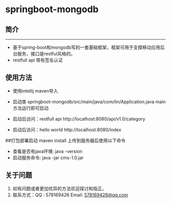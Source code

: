 # springboot-mongodb

## 简介
---
- 基于spring-boot和mongodb写的一套基础框架，框架可用于支撑移动应用后台服务，接口是restful风格的。
- restfull api 带有签名认证

## 使用方法
- 使用intellij maven导入
- 启动类 springboot-mongodb/src/main/java/com/lin/Application.java main 方法运行即可启动

- 启动后访问：restfull api
http://localhost:8080/api/v1.0/category
- 启动后访问：hello world
http://localhost:8080/index


##打包部署启动
maven install
上传到服务器后使用以下命令
- 查看是否有java环境: java -version
- 启动服务命令: java -jar cms-1.0.jar


## 关于问题
1. 如有问题或者更加优异的方法欢迎探讨和指正。
2. 联系方式：QQ : 578169426 Email: 578169426@qq.com   